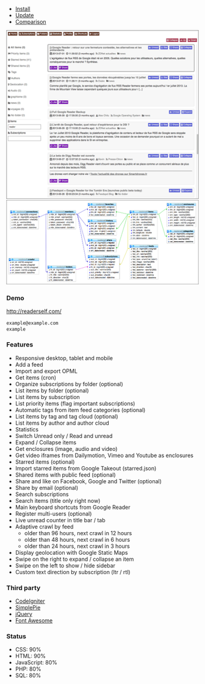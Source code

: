 * [Install](/INSTALL.md)
* [Update](/UPDATE.md)
* [Comparison](/COMPARISON.md)

![Screenshot](medias/screenshot.png)
![Database](medias/database.png)

### Demo

http://readerself.com/
```text
example@example.com
example
```

### Features

* Responsive desktop, tablet and mobile
* Add a feed
* Import and export OPML
* Get items (cron)
* Organize subscriptions by folder (optional)
* List items by folder (optional)
* List items by subscription
* List priority items (flag important subscriptions)
* Automatic tags from item feed categories (optional)
* List items by tag and tag cloud (optional)
* List items by author and author cloud
* Statistics
* Switch Unread only / Read and unread
* Expand / Collapse items
* Get enclosures (image, audio and video)
* Get video iframes from Dailymotion, Vimeo and Youtube as enclosures
* Starred items (optional)
* Import starred items from Google Takeout (starred.json)
* Shared items with public feed (optional)
* Share and like on Facebook, Google and Twitter (optional)
* Share by email (optional)
* Search subscriptions
* Search items (title only right now)
* Main keyboard shortcuts from Google Reader
* Register multi-users (optional)
* Live unread counter in title bar / tab
* Adaptive crawl by feed
	* older than 96 hours, next crawl in 12 hours
	* older than 48 hours, next crawl in 6 hours
	* older than 24 hours, next crawl in 3 hours
* Display geolocation with Google Static Maps
* Swipe on the right to expand / collapse an item
* Swipe on the left to show / hide sidebar
* Custom text direction by subscription (ltr / rtl)

### Third party

* [CodeIgniter](http://ellislab.com/codeigniter/)
* [SimplePie](http://simplepie.org)
* [jQuery](http://jquery.com/)
* [Font Awesome](http://fortawesome.github.io/Font-Awesome/)

### Status

* CSS: 90%
* HTML: 90%
* JavaScript: 80%
* PHP: 80%
* SQL: 80%
